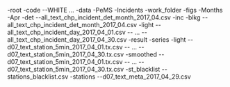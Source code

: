 -root
  -code
    --WHITE ...
  -data
    -PeMS
      -Incidents
        -work_folder
          -figs
        -Months
          -Apr
            -det
              --all_text_chp_incident_det_month_2017_04.csv
            -inc
              -blkg
                --all_text_chp_incident_det_month_2017_04.csv
              -light
                --all_text_chp_incident_day_2017_04_01.csv
                -- ...
                --all_text_chp_incident_day_2017_04_30.csv
            -result
            -series
              -light
                --d07_text_station_5min_2017_04_01.tx.csv
                -- ...
                --d07_text_station_5min_2017_04_30.tx.csv
              -smoothed
                --d07_text_station_5min_2017_04_01.tx.csv
                -- ...
                --d07_text_station_5min_2017_04_30.tx.csv
              -st_blacklist
                --stations_blacklist.csv
            -stations
              --d07_text_meta_2017_04_29.csv
